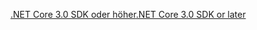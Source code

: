 [<span data-ttu-id="c9309-101">.NET Core 3.0 SDK oder höher</span><span class="sxs-lookup"><span data-stu-id="c9309-101">.NET Core 3.0 SDK or later</span></span>](https://dotnet.microsoft.com/download/dotnet-core/3.0)
